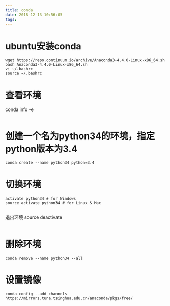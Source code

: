 ```yaml
---
title: conda
date: 2018-12-13 10:56:05
tags:
---
```



# ubuntu安装conda

```
wget https://repo.continuum.io/archive/Anaconda3-4.4.0-Linux-x86_64.sh
bash Anaconda3-4.4.0-Linux-x86_64.sh
vi ~/.bashrc
source ~/.bashrc

```
# 查看环境
conda info -e
```

```
# 创建一个名为python34的环境，指定python版本为3.4
```
conda create --name python34 python=3.4
```

# 切换环境
```
activate python34 # for Windows
source activate python34 # for Linux & Mac


```
退出环境
source deactivate
```

```

# 删除环境
```
conda remove --name python34 --all
```


# 设置镜像
```
conda config --add channels https://mirrors.tuna.tsinghua.edu.cn/anaconda/pkgs/free/
```
